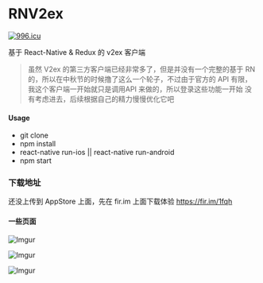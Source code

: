 # RNV2ex
[![996.icu](https://img.shields.io/badge/link-996.icu-red.svg)](https://996.icu)

基于 React-Native & Redux 的 v2ex 客户端


>虽然 V2ex 的第三方客户端已经非常多了，但是并没有一个完整的基于 RN 的，所以在中秋节的时候撸了这么一个轮子，不过由于官方的 API 有限，我这个客户端一开始就只是调用API 来做的，所以登录这些功能一开始
没有考虑进去，后续根据自己的精力慢慢优化它吧

#### Usage

- git clone
- npm install
- react-native run-ios || react-native run-android
- npm start

### 下载地址

还没上传到 AppStore 上面，先在 fir.im 上面下载体验 https://fir.im/1fqh

#### 一些页面

![Imgur](http://i.imgur.com/xR7Y8Uw.jpg)

![Imgur](http://i.imgur.com/LdLyY9K.jpg)

![Imgur](http://i.imgur.com/ox8GC76.jpg)
